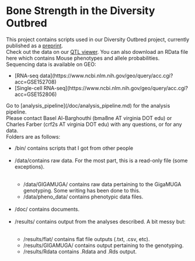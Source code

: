 # Bone Strength in the Diversity Outbred
This project contains scripts used in our Diversity Outbred project, currently published as a [preprint](https://www.biorxiv.org/content/10.1101/2020.06.24.169839v1).<br>
Check out the data on our [QTL viewer](http://qtlviewer.uvadcos.io). You can also download an RData file here which contains Mouse phenotypes and allele probabilities.<br>
Sequencing data is available on GEO:
<ul>
<li> [RNA-seq data](https://www.ncbi.nlm.nih.gov/geo/query/acc.cgi?acc=GSE152708) </li>
<li>[Single-cell RNA-seq](https://www.ncbi.nlm.nih.gov/geo/query/acc.cgi?acc=GSE152806)</li>
</ul>
Go to [analysis_pipeline](/doc/analysis_pipeline.md) for the analysis pipeline.<br>
Please contact Basel Al-Barghouthi (bma8ne AT virginia DOT edu) or Charles Farber (crf2s AT virginia DOT edu) with any questions, or for any data.<br>
Folders are as follows:
<ul>
<li>/bin/ contains scripts that I got from other people</li><br>
<li>/data/contains raw data. For the most part, this is a read-only file (some exceptions).</li>
<ul><br>
<li>/data/GIGAMUGA/ contains raw data pertaining to the GigaMUGA genotyping. Some writing has been done to this.</li>
<li>/data/pheno_data/ contains phenotypic data files.</li>
</ul><br>      
<li>/doc/ contains documents.</li><br> 
<li>/results/ contains output from the analyses described. A bit messy but:</li>
<ul><br>
<li>/results/flat/ contains flat file outputs (.txt, .csv, etc).</li>
<li>/results/GIGAMUGA/ contains output pertaining to the genotyping.</li>
<li>/results/Rdata contains .Rdata and .Rds output.</li>
</ul>
</ul>




